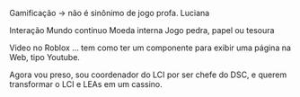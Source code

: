 
Gamificação -> não é sinônimo de jogo
  profa. Luciana

Interação
Mundo continuo
Moeda interna
Jogo pedra, papel ou tesoura

Video no Roblox ... tem como ter um componente para exibir uma página na Web, tipo Youtube.

Agora vou preso, sou coordenador do LCI por ser chefe do DSC, e querem transformar o LCI e LEAs em um cassino.

